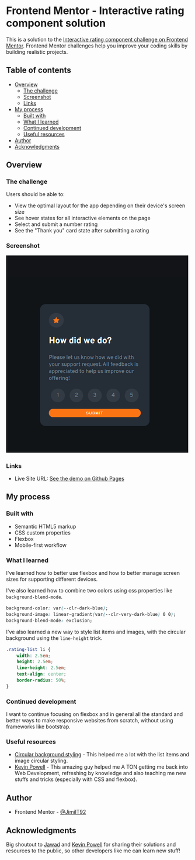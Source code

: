 # Frontend Mentor - Interactive rating component solution

This is a solution to the [Interactive rating component challenge on Frontend Mentor](https://www.frontendmentor.io/challenges/interactive-rating-component-koxpeBUmI). Frontend Mentor challenges help you improve your coding skills by building realistic projects. 

## Table of contents

- [Overview](#overview)
  - [The challenge](#the-challenge)
  - [Screenshot](#screenshot)
  - [Links](#links)
- [My process](#my-process)
  - [Built with](#built-with)
  - [What I learned](#what-i-learned)
  - [Continued development](#continued-development)
  - [Useful resources](#useful-resources)
- [Author](#author)
- [Acknowledgments](#acknowledgments)

## Overview

### The challenge

Users should be able to:

- View the optimal layout for the app depending on their device's screen size
- See hover states for all interactive elements on the page
- Select and submit a number rating
- See the "Thank you" card state after submitting a rating

### Screenshot

![](./img/screenshot.png)

### Links

- Live Site URL: [See the demo on Github Pages](https://jimi-s-frontend-mentor-cs.github.io/Interactive-Rating-Component/)

## My process

### Built with

- Semantic HTML5 markup
- CSS custom properties
- Flexbox
- Mobile-first workflow

### What I learned

I've learned how to better use flexbox and how to better manage screen sizes for supporting different devices.

I've also learned how to combine two colors using css properties like ```background-blend-mode```.

```css
background-color: var(--clr-dark-blue);
background-image: linear-gradient(var(--clr-very-dark-blue) 0 0);
background-blend-mode: exclusion;
```

I've also learned a new way to style list items and images, with the circular background using the ```line-height``` trick.

```css
.rating-list li {
    width: 2.5em;
    height: 2.5em;
    line-height: 2.5em;
    text-align: center;
    border-radius: 50%;
}
```

### Continued development

I want to continue focusing on flexbox and in general all the standard and better ways to make responsive websites from scratch, without using frameworks like bootstrap.

### Useful resources

- [Circular background styling](https://stackoverflow.com/a/16615584) - This helped me a lot with the list items and image circular styling.
- [Kevin Powell](https://www.youtube.com/kepowob) - This amazing guy helped me A TON getting me back into Web Development, refreshing by knowledge and also teaching me new stuffs and tricks (especially with CSS and flexbox).

## Author

- Frontend Mentor - [@JimiIT92](https://www.frontendmentor.io/profile/JimiIT92)

## Acknowledgments

Big shoutout to [Jawad](https://stackoverflow.com/a/16615584) and [Kevin Powell](https://www.youtube.com/kepowob) for sharing their solutions and resources to the public, so other developers like me can learn new stuff!
